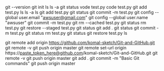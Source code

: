 git --version
git init
ls
ls -a
git status
vode test.py
code test.py
git add test.py
ls
ls -a
ls
git add test.py
git status
git commit -m test.py
git config --global user.email "awsuser@gmail.com"
git config --global user.name "awsuser"
git commit -m test.py
git rm --cached test.py
git status
rm test.py
git restore --staged test.py
git status
git add .
git status
git commit -m test.py
git status
rm test.py
git status
git restore test.py
ls

git remote add origin https://github.com/komal-sketch/Git-and-GitHub.git
git remote -v
git push origin master
git remote set-url origin https://paste_token_here@github.com/komal-sketch/Git-and-GitHub.git
git remote -v
git push origin master
git add .
git commit -m "Basic Git commands"
git push origin master


